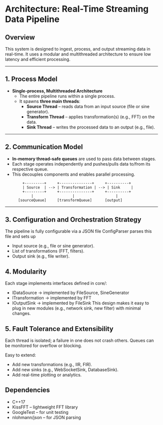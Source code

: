 # Architecture: Real-Time Streaming Data Pipeline

## Overview

This system is designed to ingest, process, and output streaming data in real-time. It uses a modular and multithreaded architecture to ensure low latency and efficient processing.

---

## 1. Process Model

- **Single-process, Multithreaded Architecture**
  - The entire pipeline runs within a single process.
  - It spawns **three main threads**:
    - **Source Thread** – reads data from an input source (file or sine generator).
    - **Transform Thread** – applies transformation(s) (e.g., FFT) on the data.
    - **Sink Thread** – writes the processed data to an output (e.g., file).

---

## 2. Communication Model

- **In-memory thread-safe queues** are used to pass data between stages.
- Each stage operates independently and pushes/pulls data to/from its respective queue.
- This decouples components and enables parallel processing.

```plaintext
        +---------+     +---------------+     +----------+
        | Source  | --> | Transformation | --> | Sink     |
        +---------+     +---------------+     +----------+
            |                  |                   |
      [sourceQueue]     [transformQueue]      [output]
```
---

## 3. Configuration and Orchestration Strategy

The pipeline is fully configurable via a JSON file
ConfigParser parses this file and sets up
- Input source (e.g., file or sine generator).
- List of transformations (FFT, filters).
- Output sink (e.g., file writer).

## 4. Modularity

Each stage implements interfaces defined in core/:
- IDataSource → implemented by FileSource, SineGenerator
- ITransformation → implemented by FFT
- IOutputSink → implemented by FileSink
This design makes it easy to plug in new modules (e.g., network sink, new filter) with minimal changes.

## 5.  Fault Tolerance and Extensibility

Each thread is isolated; a failure in one does not crash others. Queues can be monitored for overflow or blocking.

Easy to extend:
- Add new transformations (e.g., IIR, FIR).
- Add new sinks (e.g., WebSocketSink, DatabaseSink).
- Add real-time plotting or analytics.

## Dependencies

- C++17
- KissFFT – lightweight FFT library
- GoogleTest – for unit testing
- nlohmann/json – for JSON parsing